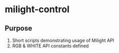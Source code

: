# milight-control


## Purpose

1. Short scripts demonstrating usage of Milight API
2. RGB & WHITE API constants defined
